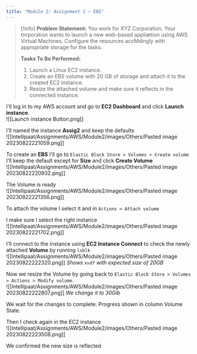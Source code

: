 ```yaml
---
title: "Module 2: Assignment 2 – EBS"
---
```


> [!info]
> **Problem Statement:** 
> You work for XYZ Corporation. Your tnrporation wants to launch a new web-based appliætion using AWS Virtual Machines. Configure the resources accMdingly with appropriate storage for the tasks. 
> 
> **Tasks To Be Performed:** 
> 1. Launch a Linux EC2 instance. 
> 2. Create an EBS volume with 20 GB of storage and attach it to the created EC2 instance. 
> 3. Resize the attached volume and make sure it reflects in the connected instance.


I'll log in to my AWS account and go to **EC2 Dashboard** and click **Launch instance**.   
![[Launch instance Button.png]]

I'll named the instance **Assig2** and keep the defaults  
![[Intellipaat/Assignments/AWS/Module2/images/Others/Pasted image 20230822221059.png]]

To create an **EBS** I'll go to `Elastic Block Store > Volumes > Create volume`
I'll keep the default except for **Size** and click **Create Volume**  
![[Intellipaat/Assignments/AWS/Module2/images/Others/Pasted image 20230822220932.png]]

The Volume is ready  
![[Intellipaat/Assignments/AWS/Module2/images/Others/Pasted image 20230822221356.png]]

To attach the volume I select it and in `Actions > Attach volume`

I make sure I select the right instance  
![[Intellipaat/Assignments/AWS/Module2/images/Others/Pasted image 20230822221702.png]]

I'll connect to the instance using **EC2 Instance Connect** to check the newly attached **Volume** by running `lsblk`   
![[Intellipaat/Assignments/AWS/Module2/images/Others/Pasted image 20230822222320.png]]
*Shows `xvdf` with expected size of 20GB*

Now we resize the Volume by going back to `Elastic Block Store > Volumes > Actions > Modify volume`.  
![[Intellipaat/Assignments/AWS/Module2/images/Others/Pasted image 20230822222807.png]]
*We change it to 30Gib*

We wait for the changes to complete. Progress shown in column Volume State.

Then I check again in the EC2 instance  
![[Intellipaat/Assignments/AWS/Module2/images/Others/Pasted image 20230822223508.png]]

We confirmed the new size is reflected

<!-- This is a comment and won't appear in the reading view 
To reflect the new size in the instance, you may need to resize the filesystem. For an ext4 filesystem, you can use:
sudo resize2fs /dev/xvdf
-->








